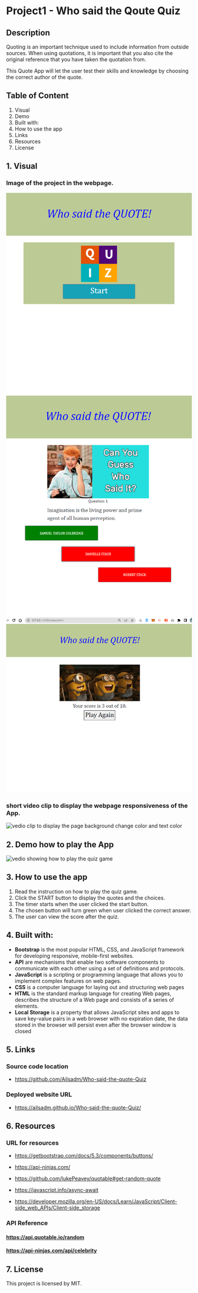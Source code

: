 # Project1 - Who said the Qoute Quiz

## Description

Quoting is an important technique used to include information from outside sources. When using quotations, it is important that you also cite the original reference that you have taken the quotation from.

This Quote App will let the user test their skills and knowledge by choosing the correct author of the quote.

## Table of Content

1. Visual
2. Demo
3. Built with:
4. How to use the app
5. Links
6. Resources
7. License

## 1. Visual

### Image of the project in the webpage.

<img src="./assets/images/to-start.png" alt="image of the page displaying a start button"/>

<img src="./assets/images/correct-answer-green.png" alt="image of the page displaying the correct answer in green button"/>

<img src="./assets/images/score.png" alt="image of the page displaying the user score"/>

### short video clip to display the webpage responsiveness of the App.

<img src="./assets/images/page-responsiveness.mkv" alt="vedio clip to display the page background change color and text color" />

## 2. Demo how to play the App

<img src="./assets/images/demo-vedio.mkv" alt="vedio showing how to play the quiz game" />

## 3. How to use the app

1. Read the instruction on how to play the quiz game.
2. Click the START button to display the quotes and the choices.
3. The timer starts when the user clicked the start button.
4. The chosen button will turn green when user clicked the correct answer.
5. The user can view the score after the quiz.

## 4. Built with:

- **Bootstrap** is the most popular HTML, CSS, and JavaScript framework for developing responsive, mobile-first websites.
- **API** are mechanisms that enable two software components to communicate with each other using a set of definitions and protocols.
- **JavaScript** is a scripting or programming language that allows you to implement complex features on web pages.
- **CSS** is a computer language for laying out and structuring web pages
- **HTML** is the standard markup language for creating Web pages, describes the structure of a Web page and consists of a series of elements.
- **Local Storage** is a property that allows JavaScript sites and apps to save key-value pairs in a web browser with no expiration date, the data stored in the browser will persist even after the browser window is closed

## 5. Links

### Source code location

- https://github.com/Ailsadm/Who-said-the-quote-Quiz

### Deployed website URL

- https://ailsadm.github.io/Who-said-the-quote-Quiz/

## 6. Resources

### URL for resources

- https://getbootstrap.com/docs/5.3/components/buttons/

- https://api-ninjas.com/

- https://github.com/lukePeavey/quotable#get-random-quote

- https://javascript.info/async-await

- https://developer.mozilla.org/en-US/docs/Learn/JavaScript/Client-side_web_APIs/Client-side_storage

### API Reference

#### https://api.quotable.io/random

#### https://api-ninjas.com/api/celebrity

## 7. License

This project is licensed by MIT.
